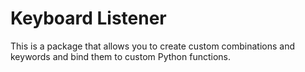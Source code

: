 # Keyboard Listener

This is a package that allows you to create custom combinations and keywords and bind them to custom Python functions.